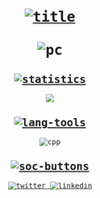<samp>
    <h1 align="center">
        <a rel="nofollow noopener noreferrer" target="_blank" href="">
            <img src="https://github.com/565059/565059/assets/118855900/fa743a9b-8795-43fb-8deb-502f0953d52e" alt="title">
        </a>
        <br>
        <br>
        <img src="https://github.com/565059/565059/assets/118855900/3b644c9e-6a68-4add-8f1d-a8c1e2d6331d" alt="pc">
    </h1>
    <h2 align="center">
        <a rel="nofollow noopener noreferrer" target="blank" href="">
            <img src="https://github.com/565059/565059/assets/118855900/bc813212-77a9-4d7b-98ba-b949286d7e27" alt="statistics">
        </a>
    </h2>
    <div align="center">
        <a rel="nofollow noopener noreferrer" target="_blank" href="https://github.com/anuraghazra/github-readme-stats">
            <img src="https://github-readme-stats.vercel.app/api?username=565059">
        </a>
    </div>
    <h2 align="center">
        <a rel="nofollow noopener noreferrer" target="blank" href="">
            <img src="https://github.com/565059/565059/assets/118855900/40eec5af-5962-41bb-a92a-4460291b844d" alt="lang-tools">
        </a>
    </h2>
    <div align="center">
        <img src="https://github.com/565059/565059/assets/118855900/36428572-cee5-4891-852c-a5aac6602c0d" alt="cpp">
    </div>
    <h2 align="center">
        <a rel="nofollow noopener noreferrer" target="_blank" href="">
            <img src="https://github.com/565059/565059/assets/118855900/486fbcf0-60d6-4d8e-88e2-4e15d4dd1eb8" alt="soc-buttons">
        </a>
    </h2>
    <div align="center">
        <a rel="nofollow noopener noreferrer" target="_blank" href="https://x.com/56_50_59">
            <img src="https://github.com/565059/565059/assets/118855900/58e785db-e118-4d20-ae49-6741f6a0410c" alt="twitter">
        </a>
        <a rel="nofillow noopener noreferrer" target="_blank" href="https://www.linkedin.com/in/luis-fern%C3%A1ndez-castelo-06358025b/?locale=en_US">
            <img src="https://github.com/565059/565059/assets/118855900/b16540d5-8016-4e06-82ca-375ada9caf45" alt="linkedin">
        </a>
    </div>
</samp>

